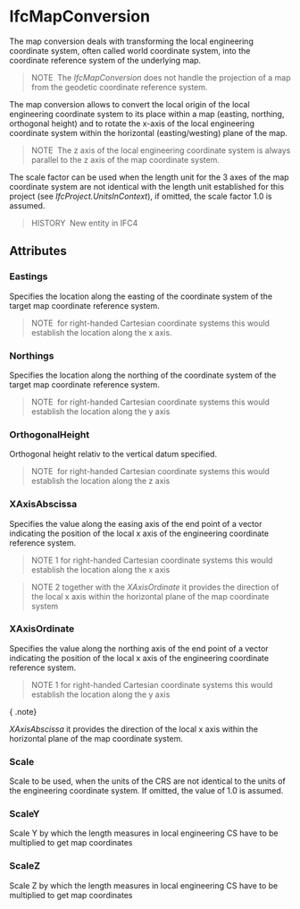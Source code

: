 # IfcMapConversion

The map conversion deals with transforming the local engineering coordinate system, often called world coordinate system, into the coordinate reference system of the underlying map.

> NOTE&nbsp; The _IfcMapConversion_ does not handle the projection of a map from the geodetic coordinate reference system.

The map conversion allows to convert the local origin of the local engineering coordinate system to its place within a map (easting, northing, orthogonal height) and to rotate the x-axis of the local engineering coordinate system within the horizontal (easting/westing) plane of the map.

> NOTE&nbsp; The z axis of the local engineering coordinate system is always parallel to the z axis of the map coordinate system.

The scale factor can be used when the length unit for the 3 axes of the map coordinate system are not identical with the length unit established for this project (see _IfcProject.UnitsInContext_), if omitted, the scale factor 1.0 is assumed.

> HISTORY&nbsp; New entity in IFC4

## Attributes

### Eastings
Specifies the location along the easting of the coordinate system of the target map coordinate reference system.
> NOTE&nbsp; for right-handed Cartesian coordinate systems this would establish the location along the x axis.

### Northings
Specifies the location along the northing of the coordinate system of the target map coordinate reference system.
> NOTE&nbsp; for right-handed Cartesian coordinate systems this would establish the location along the y axis

### OrthogonalHeight
Orthogonal height relativ to the vertical datum specified.
> NOTE&nbsp; for right-handed Cartesian coordinate systems this would establish the location along the z axis

### XAxisAbscissa
Specifies the value along the easing axis of the end point of a vector indicating the position of the local x axis of the engineering coordinate reference system.
> NOTE&nbsp;1 for right-handed Cartesian coordinate systems this would establish the location along the x axis

> NOTE&nbsp;2 together with the _XAxisOrdinate_ it provides the direction of the local x axis within the horizontal plane of the map coordinate system

### XAxisOrdinate
Specifies the value along the northing axis of the end point of a vector indicating the position of the local x axis of the engineering coordinate reference system.
> NOTE&nbsp;1 for right-handed Cartesian coordinate systems this would establish the location along the y axis

{ .note}
> 

_XAxisAbscissa_ it provides the direction of the local x axis within the horizontal plane of the map coordinate system.

### Scale
Scale to be used, when the units of the CRS are not identical to the units of the engineering coordinate system. If omitted, the value of 1.0 is assumed.

### ScaleY
Scale Y by which the length measures in local engineering CS have to be multiplied to get map coordinates

### ScaleZ
Scale Z by which the length measures in local engineering CS have to be multiplied to get map coordinates
